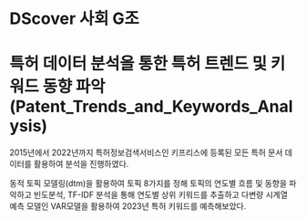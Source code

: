 # DScover 사회 G조

# 특허 데이터 분석을 통한 특허 트렌드 및 키워드 동향 파악 (Patent_Trends_and_Keywords_Analysis)

2015년에서 2022년까지 특허정보검색서비스인 키프리스에 등록된 모든 특허 문서 데이터를 활용하여 분석을 진행하였다.

동적 토픽 모델링(dtm)을 활용하여 토픽 8가지를 정해 토픽의 연도별 흐름 및 동향을 파악하고 빈도분석, TF-IDF 분석을 통해 연도별 상위 키워드를 추출하고 다변량 시계열 예측 모델인 VAR모델을 활용하여 2023년 특허 키워드를 예측해보았다.
